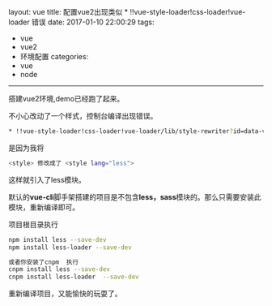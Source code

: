 layout: vue
title: 配置vue2出现类似 * !!vue-style-loader!css-loader!vue-loader 错误
date: 2017-01-10 22:00:29
tags:
- vue
- vue2
- 环境配置
categories:
- vue
- node
---

搭建vue2环境,demo已经跑了起来。

不小心改动了一个样式，控制台编译出现错误。

```bash
* !!vue-style-loader!css-loader!vue-loader/lib/style-rewriter?id=data-v-d66f3a44!less-loader!vue-loader/lib/selector?type=styles&index=0!./App.vue

```
是因为我将

```bash
<style> 修改成了 <style lang="less">
```
这样就引入了less模块。

默认的**vue-cli**脚手架搭建的项目是不包含**less，sass**模块的。那么只需要安装此模块，重新编译即可。

项目根目录执行

```bash
npm install less --save-dev
npm install less-loader --save-dev

或者你安装了cnpm  执行
cnpm install less --save-dev
cnpm install less-loader  --save-dev
```

 重新编译项目，又能愉快的玩耍了。